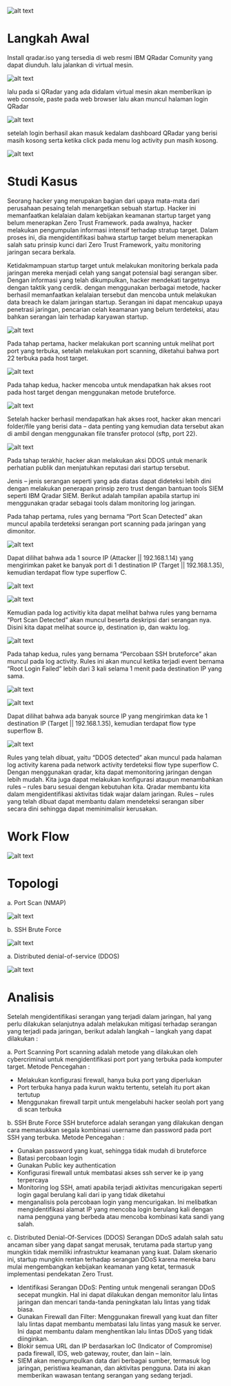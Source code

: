 ![alt text](https://github.com/JunoAlfani/qradar-project/blob/main/dokumentasi/cover.png)


# Langkah Awal


Install qradar.iso yang tersedia di web resmi IBM QRadar Comunity yang dapat diunduh. lalu jalankan di virtual mesin.


![alt text](https://github.com/JunoAlfani/qradar-project/blob/main/dokumentasi/login_system.png)


lalu pada si QRadar yang ada didalam virtual mesin akan memberikan ip web console, paste pada web browser lalu akan muncul halaman login QRadar


![alt text](https://github.com/JunoAlfani/qradar-project/blob/main/dokumentasi/Dashboard.png)


setelah login berhasil akan masuk kedalam dashboard QRadar yang berisi masih kosong serta ketika click pada menu log activity pun masih kosong.


![alt text](https://github.com/JunoAlfani/qradar-project/blob/main/dokumentasi/log_activity.png)



# Studi Kasus 

Seorang hacker yang merupakan bagian dari upaya mata-mata dari perusahaan pesaing telah menargetkan sebuah startup. Hacker ini memanfaatkan kelalaian dalam kebijakan keamanan startup target yang belum menerapkan Zero Trust Framework. pada awalnya, hacker melakukan pengumpulan informasi intensif terhadap stratup target. Dalam proses ini, dia mengidentifikasi bahwa startup target belum menerapkan salah satu prinsip kunci dari Zero Trust Framework, yaitu monitoring jaringan secara berkala.


Ketidakmampuan startup target untuk melakukan monitoring berkala pada jaringan mereka menjadi celah yang sangat potensial bagi serangan siber. Dengan informasi yang telah dikumpulkan, hacker mendekati targetnya dengan taktik yang cerdik. dengan menggunakan berbagai metode, hacker berhasil memanfaatkan kelalaian tersebut dan mencoba untuk melakukan data breach ke dalam jaringan startup. Serangan ini dapat mencakup upaya penetrasi jaringan, pencarian celah keamanan yang belum terdeteksi, atau bahkan serangan lain terhadap karyawan startup.


![alt text](https://github.com/JunoAlfani/qradar-project/blob/main/dokumentasi/port_scan.png)


Pada tahap pertama, hacker melakukan port scanning untuk melihat port port yang terbuka, setelah melakukan port scanning, diketahui bahwa port 22 terbuka pada host target. 


![alt text](https://github.com/JunoAlfani/qradar-project/blob/main/dokumentasi/hydra.png)


Pada tahap kedua, hacker mencoba untuk mendapatkan hak akses root pada host target dengan menggunakan metode bruteforce. 


![alt text](https://github.com/JunoAlfani/qradar-project/blob/main/dokumentasi/berhasil_akses_root.png)


Setelah hacker berhasil mendapatkan hak akses root, hacker akan mencari folder/file yang berisi data – data penting yang kemudian data tersebut akan di ambil dengan menggunakan file transfer protocol (sftp, port 22).


![alt text](https://github.com/JunoAlfani/qradar-project/blob/main/dokumentasi/ddos.png)


Pada tahap terakhir, hacker akan melakukan aksi DDOS untuk menarik perhatian publik dan menjatuhkan reputasi dari startup tersebut.


Jenis – jenis serangan seperti yang ada diatas dapat dideteksi lebih dini dengan melakukan penerapan prinsip zero trust dengan bantuan tools SIEM seperti IBM Qradar SIEM. Berikut adalah tampilan apabila startup ini menggunakan qradar sebagai tools dalam monitoring log jaringan.


Pada tahap pertama, rules yang bernama “Port Scan Detected” akan muncul apabila terdeteksi serangan port scanning pada jaringan yang dimonitor.


![alt text](https://github.com/JunoAlfani/qradar-project/blob/main/dokumentasi/deteksi_nmap.png)


Dapat dilihat bahwa ada 1 source IP (Attacker || 192.168.1.14) yang mengirimkan paket ke banyak port di 1 destination IP (Target || 192.168.1.35), kemudian terdapat flow type superflow C.


![alt text](https://github.com/JunoAlfani/qradar-project/blob/main/dokumentasi/log_activity_nmap.png)


![alt text](https://github.com/JunoAlfani/qradar-project/blob/main/dokumentasi/type%20c.png)


Kemudian pada log activitiy kita dapat melihat bahwa rules yang bernama “Port Scan Detected” akan muncul beserta deskripsi dari serangan nya. Disini kita dapat melihat source ip, destination ip, dan waktu log.


![alt text](https://github.com/JunoAlfani/qradar-project/blob/main/dokumentasi/source_ip_nmap.png)


Pada tahap kedua, rules yang bernama “Percobaan SSH bruteforce” akan muncul pada log activity. Rules ini akan muncul ketika terjadi event bernama “Root Login Failed” lebih dari 3 kali selama 1 menit pada destination IP yang sama.


![alt text](https://github.com/JunoAlfani/qradar-project/blob/main/dokumentasi/deteksi_ddos.png)

![alt text](https://github.com/JunoAlfani/qradar-project/blob/main/dokumentasi/type%20B.png)


Dapat dilihat bahwa ada banyak source IP yang mengirimkan data ke 1 destination IP (Target || 192.168.1.35), kemudian terdapat flow type superflow B.


![alt text](https://github.com/JunoAlfani/qradar-project/blob/main/dokumentasi/ddos_rules.png)


Rules yang telah dibuat, yaitu “DDOS detected” akan muncul pada halaman log activity karena pada network activity terdeteksi flow type superflow C.
Dengan menggunakan qradar, kita dapat memonitoring jaringan dengan lebih mudah. Kita juga dapat melakukan konfigurasi ataupun menambahkan rules – rules baru sesuai dengan kebutuhan kita. Qradar membantu kita dalam mengidentifikasi aktivitas tidak wajar dalam jaringan. Rules – rules yang telah dibuat dapat membantu dalam mendeteksi serangan siber secara dini sehingga dapat meminimalisir kerusakan.


# Work Flow


![alt text](https://github.com/JunoAlfani/qradar-project/blob/main/dokumentasi/workflow.png)


# Topologi


a. Port Scan (NMAP)

![alt text](https://github.com/JunoAlfani/qradar-project/blob/main/dokumentasi/port_scan_workflow.png)


b. SSH Brute Force

![alt text](https://github.com/JunoAlfani/qradar-project/blob/main/dokumentasi/workflow_bruteforce.png)


a. Distributed denial-of-service (DDOS) 

![alt text](https://github.com/JunoAlfani/qradar-project/blob/main/dokumentasi/ddos_workflow.png)



# Analisis

Setelah mengidentifikasi serangan yang terjadi dalam jaringan, hal yang perlu dilakukan selanjutnya adalah melakukan mitigasi terhadap serangan yang terjadi pada jaringan, berikut adalah langkah – langkah yang dapat dilakukan :

a. Port Scanning
Port scanning adalah metode yang dilakukan oleh cybercriminal untuk mengidentifikasi port port yang terbuka pada komputer target. 
Metode Pencegahan :

- Melakukan konfigurasi firewall, hanya buka port yang diperlukan
- Port terbuka hanya pada kurun waktu tertentu, setelah itu port akan tertutup
- Menggunakan firewall tarpit untuk mengelabuhi hacker seolah port yang di scan terbuka
    

b. SSH Brute Force
SSH bruteforce adalah serangan yang dilakukan dengan cara memasukkan segala kombinasi username dan password pada port SSH yang terbuka.
Metode Pencegahan :

- Gunakan password yang kuat, sehingga tidak mudah di bruteforce
- Batasi percobaan login
- Gunakan Public key authentication
- Konfigurasi firewall untuk membatasi akses ssh server ke ip yang terpercaya
- Monitoring log SSH, amati apabila terjadi aktivitas mencurigakan seperti login gagal berulang kali dari ip yang tidak diketahui
- menganalisis pola percobaan login yang mencurigakan. Ini melibatkan mengidentifikasi alamat IP yang mencoba login berulang kali dengan nama pengguna yang berbeda atau mencoba kombinasi kata sandi yang salah.
    

c. Distributed Denial-Of-Services (DDOS)
Serangan DDoS adalah salah satu ancaman siber yang dapat sangat merusak, terutama pada startup yang mungkin tidak memiliki infrastruktur keamanan yang kuat. Dalam skenario ini, startup mungkin rentan terhadap serangan DDoS karena mereka baru mulai mengembangkan kebijakan keamanan yang ketat, termasuk implementasi pendekatan Zero Trust.

- Identifikasi Serangan DDoS: Penting untuk mengenali serangan DDoS secepat mungkin. Hal ini dapat dilakukan dengan memonitor lalu lintas jaringan dan mencari tanda-tanda peningkatan lalu lintas yang tidak biasa.
- Gunakan Firewall dan Filter: Menggunakan firewall yang kuat dan filter lalu lintas dapat membantu membatasi lalu lintas yang masuk ke server. Ini dapat membantu dalam menghentikan lalu lintas DDoS yang tidak diinginkan.
- Blokir semua URL dan IP berdasarkan IoC (Indicator of Compromise) pada firewall, IDS, web gateway, router, dan lain – lain.
- SIEM akan mengumpulkan data dari berbagai sumber, termasuk log jaringan, peristiwa keamanan, dan aktivitas pengguna. Data ini akan memberikan wawasan tentang serangan yang sedang terjadi.




